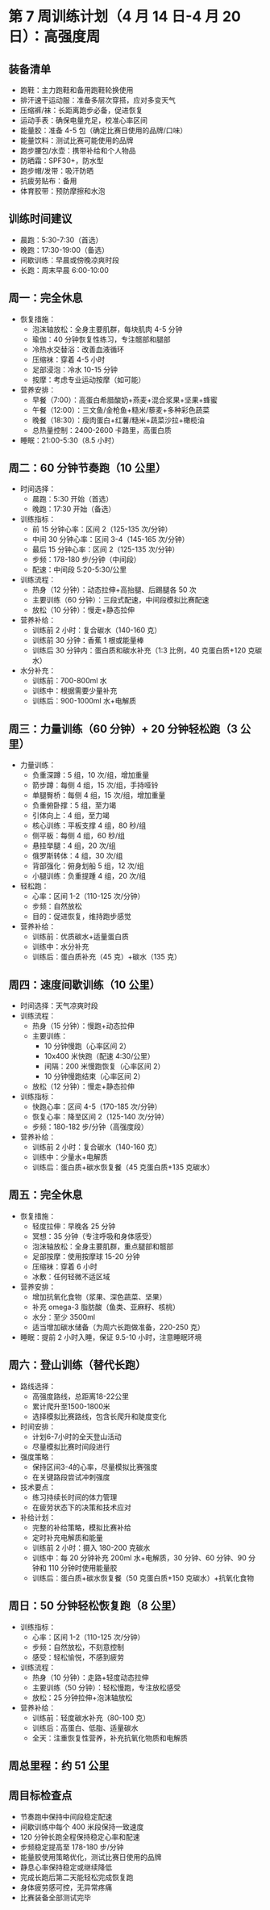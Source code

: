 # 第 7 周训练计划（4 月 14 日-4 月 20 日）：高强度周

## 装备清单

- 跑鞋：主力跑鞋和备用跑鞋轮换使用
- 排汗速干运动服：准备多层次穿搭，应对多变天气
- 压缩裤/袜：长距离跑步必备，促进恢复
- 运动手表：确保电量充足，校准心率区间
- 能量胶：准备 4-5 包（确定比赛日使用的品牌/口味）
- 能量饮料：测试比赛可能使用的品牌
- 跑步腰包/水壶：携带补给和个人物品
- 防晒霜：SPF30+，防水型
- 跑步帽/发带：吸汗防晒
- 抗疲劳贴布：备用
- 体育胶带：预防摩擦和水泡

## 训练时间建议

- 晨跑：5:30-7:30（首选）
- 晚跑：17:30-19:00（备选）
- 间歇训练：早晨或傍晚凉爽时段
- 长跑：周末早晨 6:00-10:00

## 周一：完全休息

- 恢复措施：
  - 泡沫轴放松：全身主要肌群，每块肌肉 4-5 分钟
  - 瑜伽：40 分钟恢复性练习，专注髋部和腿部
  - 冷热水交替浴：改善血液循环
  - 压缩袜：穿着 4-5 小时
  - 足部浸泡：冷水 10-15 分钟
  - 按摩：考虑专业运动按摩（如可能）
- 营养安排：
  - 早餐（7:00）：高蛋白希腊酸奶+燕麦+混合浆果+坚果+蜂蜜
  - 午餐（12:00）：三文鱼/金枪鱼+糙米/藜麦+多种彩色蔬菜
  - 晚餐（18:30）：瘦肉蛋白+红薯/糙米+蔬菜沙拉+橄榄油
  - 总热量控制：2400-2600 卡路里，高蛋白质
- 睡眠：21:00-5:30（8.5 小时）

## 周二：60 分钟节奏跑（10 公里）

- 时间选择：
  - 晨跑：5:30 开始（首选）
  - 晚跑：17:30 开始（备选）
- 训练指标：
  - 前 15 分钟心率：区间 2（125-135 次/分钟）
  - 中间 30 分钟心率：区间 3-4（145-165 次/分钟）
  - 最后 15 分钟心率：区间 2（125-135 次/分钟）
  - 步频：178-180 步/分钟（中间段）
  - 配速：中间段 5:20-5:30/公里
- 训练流程：
  - 热身（12 分钟）：动态拉伸+高抬腿、后踢腿各 50 次
  - 主要训练（60 分钟）：三段式配速，中间段模拟比赛配速
  - 放松（10 分钟）：慢走+静态拉伸
- 营养补给：
  - 训练前 2 小时：复合碳水（140-160 克）
  - 训练前 30 分钟：香蕉 1 根或能量棒
  - 训练后 30 分钟内：蛋白质和碳水补充（1:3 比例，40 克蛋白质+120 克碳水）
- 水分补充：
  - 训练前：700-800ml 水
  - 训练中：根据需要少量补充
  - 训练后：900-1000ml 水+电解质

## 周三：力量训练（60 分钟）+ 20 分钟轻松跑（3 公里）

- 力量训练：
  - 负重深蹲：5 组，10 次/组，增加重量
  - 箭步蹲：每侧 4 组，15 次/组，手持哑铃
  - 单腿臀桥：每侧 4 组，15 次/组，增加重量
  - 负重俯卧撑：5 组，至力竭
  - 引体向上：4 组，至力竭
  - 核心训练：平板支撑 4 组，80 秒/组
  - 侧平板：每侧 4 组，60 秒/组
  - 悬挂举腿：4 组，20 次/组
  - 俄罗斯转体：4 组，30 次/组
  - 背部强化：俯身划船 5 组，12 次/组
  - 小腿训练：负重提踵 4 组，20 次/组
- 轻松跑：
  - 心率：区间 1-2（110-125 次/分钟）
  - 步频：自然放松
  - 目的：促进恢复，维持跑步感觉
- 营养补给：
  - 训练前：优质碳水+适量蛋白质
  - 训练中：水分补充
  - 训练后：蛋白质补充（45 克）+碳水（135 克）

## 周四：速度间歇训练（10 公里）

- 时间选择：天气凉爽时段
- 训练流程：
  - 热身（15 分钟）：慢跑+动态拉伸
  - 主要训练：
    - 10 分钟慢跑（心率区间 2）
    - 10x400 米快跑（配速 4:30/公里）
    - 间隔：200 米慢跑恢复（心率区间 2）
    - 10 分钟慢跑结束（心率区间 2）
  - 放松（12 分钟）：慢走+静态拉伸
- 训练指标：
  - 快跑心率：区间 4-5（170-185 次/分钟）
  - 恢复心率：降至区间 2（125-140 次/分钟）
  - 步频：180-182 步/分钟（高强度段）
- 营养补给：
  - 训练前 2 小时：复合碳水（140-160 克）
  - 训练中：少量水+电解质
  - 训练后：蛋白质+碳水恢复餐（45 克蛋白质+135 克碳水）

## 周五：完全休息

- 恢复措施：
  - 轻度拉伸：早晚各 25 分钟
  - 冥想：35 分钟（专注呼吸和身体感受）
  - 泡沫轴放松：全身主要肌群，重点腿部和髋部
  - 足部按摩：使用按摩球 15-20 分钟
  - 压缩袜：穿着 6 小时
  - 冰敷：任何轻微不适区域
- 营养安排：
  - 增加抗氧化食物（浆果、深色蔬菜、坚果）
  - 补充 omega-3 脂肪酸（鱼类、亚麻籽、核桃）
  - 水分：至少 3500ml
  - 适当增加碳水储备（为周六长跑做准备，220-250 克）
- 睡眠：提前 2 小时入睡，保证 9.5-10 小时，注意睡眠环境

## 周六：登山训练（替代长跑）

- 路线选择：
  - 高强度路线，总距离18-22公里
  - 累计爬升至1500-1800米
  - 选择模拟比赛路线，包含长爬升和陡度变化
- 时间安排：
  - 计划6-7小时的全天登山活动
  - 尽量模拟比赛时间段进行
- 强度策略：
  - 保持区间3-4的心率，尽量模拟比赛强度
  - 在关键路段尝试冲刺强度
- 技术要点：
  - 练习持续长时间的体力管理
  - 在疲劳状态下的决策和技术应对
- 补给计划：
  - 完整的补给策略，模拟比赛补给
  - 定时补充电解质和能量
  - 训练前 2 小时：摄入 180-200 克碳水
  - 训练中：每 20 分钟补充 200ml 水+电解质，30 分钟、60 分钟、90 分钟和 110 分钟时使用能量胶
  - 训练后：蛋白质+碳水恢复餐（50 克蛋白质+150 克碳水）+抗氧化食物

## 周日：50 分钟轻松恢复跑（8 公里）

- 训练指标：
  - 心率：区间 1-2（110-125 次/分钟）
  - 步频：自然放松，不刻意控制
  - 感受：轻松愉悦，不感到疲劳
- 训练流程：
  - 热身（10 分钟）：走路+轻度动态拉伸
  - 主要训练（50 分钟）：轻松慢跑，专注放松感受
  - 放松：25 分钟拉伸+泡沫轴放松
- 营养补给：
  - 训练前：轻度碳水补充（80-100 克）
  - 训练后：高蛋白、低脂、适量碳水
  - 全天：注重恢复性营养，补充抗氧化物质和电解质

## 周总里程：约 51 公里

## 周目标检查点

- 节奏跑中保持中间段稳定配速
- 间歇训练中每个 400 米段保持一致速度
- 120 分钟长跑全程保持稳定心率和配速
- 步频稳定提高至 178-180 步/分钟
- 能量胶使用策略优化，测试比赛日使用的品牌
- 静息心率保持稳定或继续降低
- 完成长跑后第二天能轻松完成恢复跑
- 身体疲劳感可控，无异常疼痛
- 比赛装备全部测试完毕
